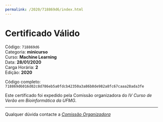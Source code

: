 ```yaml
---
permalink: /2020/718869d6/index.html
---
```


# Certificado Válido

Código: `718869d6`<br>
Categoria: **minicurso**<br>
Curso: **Machine Learning**<br>
Data: **28/01/2020**<br>
Carga Horária: **2**<br>
Edição: **2020**<br>


Código completo: `718869d6016d02c8d786eb5a0fdcb42350a3a86b0de982a8fc67caaa28ada3fe`


Este certificado foi expedido pela Comissão organizadora do *IV Curso de Verão em Bioinformática da UFMG*.

----

Qualquer dúvida contacte a [_Comissão Organizadora_](<mailto:cursobioinfoufmg@gmail.com$subject=[Certificados]>)


